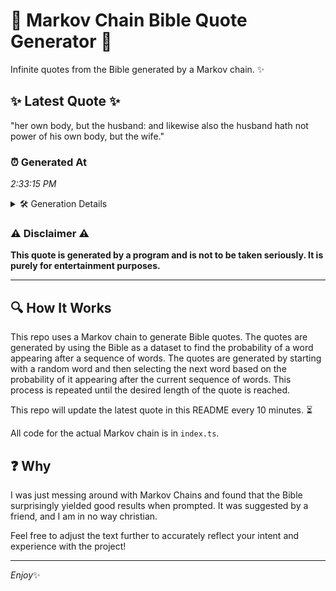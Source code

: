 # 📖 Markov Chain Bible Quote Generator 📖

Infinite quotes from the Bible generated by a Markov chain. ✨

## ✨ Latest Quote ✨
"her own body, but the husband: and likewise also the husband hath not power of his own body, but the wife."

### ⏰ Generated At
*2:33:15 PM*

<details>
    <summary>🛠️ Generation Details</summary>
    <p>
        <strong>🌱 Seed:</strong> her<br>
        <strong>🔄 Iterations:</strong> 20<br>
        <strong>📜 Context History:</strong><br>[ her ]: own<br>[ her, own ]: body,<br>[ her, own, body, ]: but<br>[ her, own, body,, but ]: the<br>[ her, own, body,, but, the ]: husband:<br>[ her, own, body,, but, the, husband: ]: and<br>[ own, body,, but, the, husband:, and ]: likewise<br>[ body,, but, the, husband:, and, likewise ]: also<br>[ but, the, husband:, and, likewise, also ]: the<br>[ the, husband:, and, likewise, also, the ]: husband<br>[ husband:, and, likewise, also, the, husband ]: hath<br>[ and, likewise, also, the, husband, hath ]: not<br>[ likewise, also, the, husband, hath, not ]: power<br>[ also, the, husband, hath, not, power ]: of<br>[ the, husband, hath, not, power, of ]: his<br>[ husband, hath, not, power, of, his ]: own<br>[ hath, not, power, of, his, own ]: body,<br>[ not, power, of, his, own, body, ]: but<br>[ power, of, his, own, body,, but ]: the<br>[ of, his, own, body,, but, the ]: wife.<br>
    </p>
</details>

### ⚠️ Disclaimer ⚠️
**This quote is generated by a program and is not to be taken seriously. It is purely for entertainment purposes.**

---

## 🔍 How It Works

This repo uses a Markov chain to generate Bible quotes. The quotes are generated by using the Bible as a dataset to find the probability of a word appearing after a sequence of words. The quotes are generated by starting with a random word and then selecting the next word based on the probability of it appearing after the current sequence of words. This process is repeated until the desired length of the quote is reached.

This repo will update the latest quote in this README every 10 minutes. ⏳

All code for the actual Markov chain is in `index.ts`.

## ❓ Why

I was just messing around with Markov Chains and found that the Bible surprisingly yielded good results when prompted. 
It was suggested by a friend, and I am in no way christian.

Feel free to adjust the text further to accurately reflect your intent and experience with the project!

---

*Enjoy*✨
